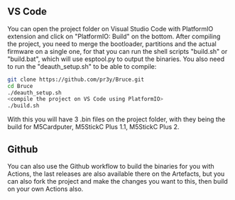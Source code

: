 ## VS Code
You can open the project folder on Visual Studio Code with PlatformIO extension and click on "PlatformIO: Build" on the bottom.
After compiling the project, you need to merge the bootloader, partitions and the actual firmware on a single one, for that you can run the shell scripts "build.sh" or "build.bat", which will use esptool.py to output the binaries.
You also need to run the "deauth_setup.sh" to be able to compile:
```sh
git clone https://github.com/pr3y/Bruce.git
cd Bruce
./deauth_setup.sh
<compile the project on VS Code using PlatformIO>
./build.sh
```
With this you will have 3 .bin files on the project folder, with they being the build for M5Cardputer, M5StickC Plus 1.1, M5StickC Plus 2. 

## Github
You can also use the Github workflow to build the binaries for you with Actions, the last releases are also available there on the Artefacts, but you can also fork the project and make the changes you want to this, then build on your own Actions also.